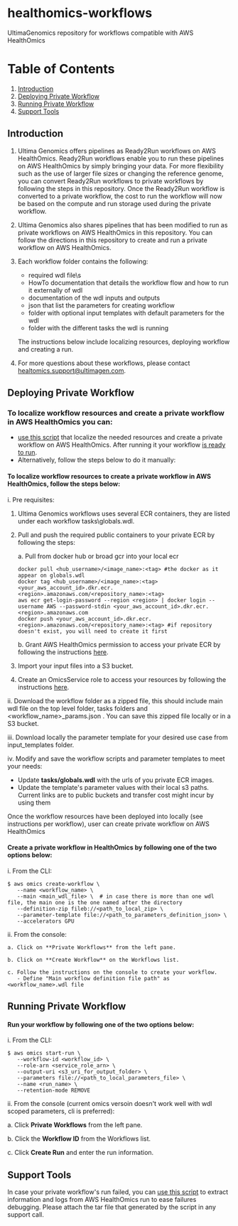# healthomics-workflows
UltimaGenomics repository for workflows compatible with AWS HealthOmics

# Table of Contents
1. [Introduction](#Introduction)
2. [Deploying Private Workflow](#Deploying-Private-Workflow)
3. [Running Private Workflow](#Running-Private-Workflow)
4. [Support Tools](#Support-Tools)
## Introduction

1.	Ultima Genomics offers pipelines as Ready2Run workflows on AWS HealthOmics. Ready2Run workflows enable you to run these pipelines on AWS HealthOmics by simply bringing your data. For more flexibility such as the use of larger file sizes or changing the reference genome, you can convert Ready2Run workflows to private workflows by following the steps in this repository. Once the Ready2Run workflow is converted to a private workflow, the cost to run the workflow will now be based on the compute and run storage used during the private workflow.

2.	Ultima Genomics also shares pipelines that has been modified to run as private workflows on AWS HealthOmics in this repository. You can follow the directions in this repository to create and run a private workflow on AWS HealthOmics.
  
3.	Each workflow folder contains the following:
    - required wdl file\s
    - HowTo documentation that details the workflow flow and how to run it externally of wdl
    - documentation of the wdl inputs and outputs
    - json that list the parameters for creating workflow
    - folder with optional input templates with default parameters for the wdl
    - folder with the different tasks the wdl is running

  	The instructions below include localizing resources, deploying workflow and creating a run.

5.	For more questions about these workflows, please contact healtomics.support@ultimagen.com.

## Deploying Private Workflow
### To localize workflow resources and create a private workflow in AWS HealthOmics you can:
- [use this script](scripts/healthomics_wf/README.md) that localize the needed resources and create a private workflow on AWS HealthOmics. After running it your workflow [is ready to run](#running-private-workflow).
- Alternatively, follow the steps below to do it manually:
#### To localize workflow resources to create a private workflow in AWS HealthOmics, follow the steps below:
i. Pre requisites: 
1. Ultima Genomics workflows uses several ECR containers, they are listed under each workflow tasks\globals.wdl.

2. Pull and push the required public containers to your private ECR by following the steps:

    a. Pull from docker hub or broad gcr into your local ecr
     ~~~
     docker pull <hub_username>/<image_name>:<tag> #the docker as it appear on globals.wdl
     docker tag <hub_username>/<image_name>:<tag> <your_aws_account_id>.dkr.ecr.<region>.amazonaws.com/<repository_name>:<tag>
     aws ecr get-login-password --region <region> | docker login --username AWS --password-stdin <your_aws_account_id>.dkr.ecr.<region>.amazonaws.com
     docker push <your_aws_account_id>.dkr.ecr.<region>.amazonaws.com/<repository_name>:<tag> #if repository doesn't exist, you will need to create it first
     ~~~
   
    b. Grant AWS HealthOmics permission to access your private ECR by following the instructions [here](https://docs.aws.amazon.com/omics/latest/dev/permissions-resource.html#permissions-resource-ecr).
   
4. Import your input files into a S3 bucket.
5. Create an OmicsService role to access your resources by following the instructions [here](https://docs.aws.amazon.com/omics/latest/dev/setting-up-workflows.html).

ii. Download the workflow folder as a zipped file, this should include main wdl file on the top level folder, tasks folders and <workflow_name>_params.json . You can save this zipped file locally or in a S3 bucket. 

iii. Download locally the parameter template for your desired use case from input_templates folder. 

iv. Modify and save the workflow scripts and parameter templates to meet your needs:
   - Update **tasks/globals.wdl** with the urls of you private ECR images.
   - Update the template's parameter values with their local s3 paths. Current links are to public buckets and transfer cost might incur by using them

Once the workflow resources have been deployed into locally (see instructions per workflow), user can create private workflow on AWS HealthOmics
#### Create a private workflow in HealthOmics by following one of the two options below:

i. From the CLI:
 ~~~
$ aws omics create-workflow \
    --name <workflow_name> \
    --main <main_wdl_file> \  # in case there is more than one wdl file, the main one is the one named after the directory
    --definition-zip fileb://<path_to_local_zip> \
    --parameter-template file://<path_to_parameters_definition_json> \
    --accelerators GPU
 ~~~
ii. From the console:
    
    a. Click on **Private Workflows** from the left pane.
    
    b. Click on **Create Workflow** on the Workflows list.
    
    c. Follow the instructions on the console to create your workflow.
       - Define "Main workflow definition file path" as <workflow_name>.wdl file

## Running Private Workflow

#### Run your workflow by following one of the two options below:
   
i. From the CLI:
 ~~~
$ aws omics start-run \
    --workflow-id <workflow_id> \
    --role-arn <service_role_arn> \
    --output-uri <s3_uri_for_output_folder> \
    --parameters file://<path_to_local_parameters_file> \
    --name <run_name> \
    --retention-mode REMOVE
 ~~~
ii. From the console (current omics versoin doesn't work well with wdl scoped parameters, cli is preferred):
   
   a. Click **Private Workflows** from the left pane.

   b. Click the **Workflow ID** from the Workflows list.

   c. Click **Create Run** and enter the run information.

## Support Tools

In case your private workflow's run failed, you can [use this script](scripts/healthomics_support/README.md) to extract information and logs from AWS HealthOmics run to ease failures
debugging. Please attach the tar file that generated by the script in any support call.